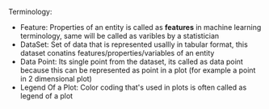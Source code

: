 Terminology:

* Feature: Properties of an entity is called as **features** in machine learning terminology, same will be called as varibles by a statistician
* DataSet: Set of data that is represented usallly in tabular format, this dataset conatins features/properties/variables of an entity
* Data Point: Its single point from the dataset, its called as data point because this can be represented as point in a plot (for example a point in 2 dimensional plot)
* Legend Of a Plot: Color coding that's used in plots is often called as legend of a plot


